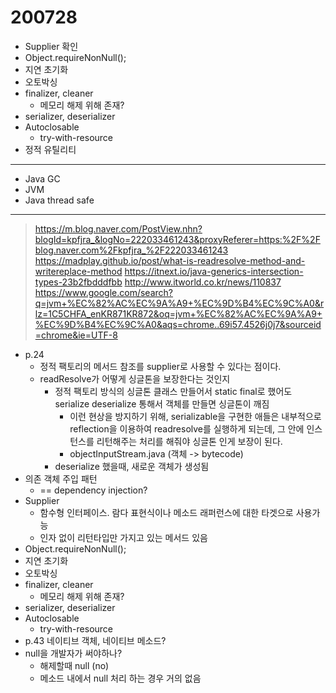# 200728

- Supplier 확인
- Object.requireNonNull();
- 지연 초기화
- 오토박싱
- finalizer, cleaner
  - 메모리 해제 위해 존재?
- serializer, deserializer
- Autoclosable
  - try-with-resource
- 정적 유틸리티

---
- Java GC
- JVM
- Java thread safe

---
> https://m.blog.naver.com/PostView.nhn?blogId=kpfjra_&logNo=222033461243&proxyReferer=https:%2F%2Fblog.naver.com%2Fkpfjra_%2F222033461243
> https://madplay.github.io/post/what-is-readresolve-method-and-writereplace-method
> https://itnext.io/java-generics-intersection-types-23b2fbdddfbb
> http://www.itworld.co.kr/news/110837
> https://www.google.com/search?q=jvm+%EC%82%AC%EC%9A%A9+%EC%9D%B4%EC%9C%A0&rlz=1C5CHFA_enKR871KR872&oq=jvm+%EC%82%AC%EC%9A%A9+%EC%9D%B4%EC%9C%A0&aqs=chrome..69i57.4526j0j7&sourceid=chrome&ie=UTF-8

- p.24
  - 정적 팩토리의 메서드 참조를 supplier로 사용할 수 있다는 점이다.
  - readResolve가 어떻게 싱글톤을 보장한다는 것인지
    - 정적 팩토리 방식의 싱글톤 클래스 만들어서 static final로 했어도 serialize deserialize 통해서 객체를 만들면 싱글톤이 깨짐
      - 이런 현상을 방지하기 위해, serializable을 구현한 애들은 내부적으로 reflection을 이용하여 readresolve를 실행하게 되는데, 그 안에 인스턴스를 리턴해주는 처리를 해줘야 싱글톤 인게 보장이 된다.
      - objectInputStream.java (객체 -> bytecode)
    - deserialize 했을때, 새로운 객체가 생성됨
- 의존 객체 주입 패턴
  - == dependency injection?
- Supplier
  - 함수형 인터페이스. 람다 표현식이나 메소드 래퍼런스에 대한 타겟으로 사용가능
  - 인자 없이 리턴타입만 가지고 있는 메서드 있음
- Object.requireNonNull();
- 지연 초기화
- 오토박싱
- finalizer, cleaner
  - 메모리 해제 위해 존재?
- serializer, deserializer
- Autoclosable
  - try-with-resource
- p.43 네이티브 객체, 네이티브 메소드?
- null을 개발자가 써야하나?
  - 해제할때 null (no)
  - 메소드 내에서 null 처리 하는 경우 거의 없음


